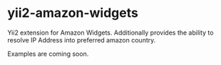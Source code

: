 yii2-amazon-widgets
=======================

Yii2 extension for Amazon Widgets. Additionally provides the ability to resolve IP Address into preferred amazon country.

Examples are coming soon.

